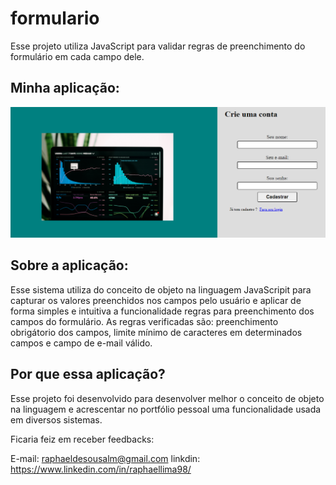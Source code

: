 # formulario
Esse projeto utiliza JavaScript para validar regras de preenchimento do formulário em cada campo dele.

## Minha aplicação:

<img src="./assets/screenshots/form.PNG">

## Sobre a aplicação:

Esse sistema utiliza do conceito de objeto na linguagem JavaScripit para capturar os valores preenchidos nos campos 
pelo usuário e aplicar de forma simples e intuitiva a funcionalidade regras para preenchimento dos campos do formulário. 
As regras verificadas são: preenchimento obrigátorio dos campos, limite mínimo de caracteres em determinados campos e campo 
de e-mail válido.

## Por que essa aplicação?

Esse projeto foi desenvolvido para desenvolver melhor o conceito de objeto na linguagem e acrescentar no portfólio pessoal uma
funcionalidade usada em diversos sistemas.

Ficaria feiz em receber feedbacks:

E-mail: raphaeldesousalm@gmail.com
linkdin: https://www.linkedin.com/in/raphaellima98/
